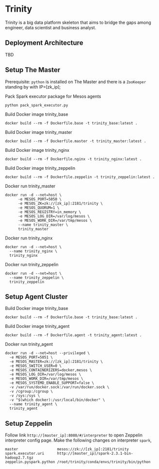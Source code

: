 # Trinity
Trinity is a big data platform skeleton that aims to bridge the gaps among engineer, data scientist and business analyst.

## Deployment Architecture
TBD

## Setup The Master
Prerequisite: `python` is installed on The Master and there is a `ZooKeeper` standing by with IP=[zk_ip];

Pack Spark executor package for Mesos agents

    python pack_spark_executor.py

Build Docker image trinity_base

    docker build --rm -f Dockerfile.base -t trinity_base:latest .

Build Docker image trinity_master
    
    docker build --rm -f Dockerfile.master -t trinity_master:latest .
    
Build Docker image trinity_nginx
    
    docker build --rm -f Dockerfile.nginx -t trinity_nginx:latest .

Build Docker image trinity_zeppelin

    docker build --rm -f Dockerfile.zeppelin -t trinity_zeppelin:latest .

    
Docker run trinity_master

    docker run -d --net=host \
          -e MESOS_PORT=5050 \
          -e MESOS_ZK=zk://[zk_ip]:2181/trinity \
          -e MESOS_QUORUM=1 \
          -e MESOS_REGISTRY=in_memory \
          -e MESOS_LOG_DIR=/var/log/mesos \
          -e MESOS_WORK_DIR=/var/tmp/mesos \
          --name trinity_master \
          trinity_master
          
Docker run trinity_nginx

    docker run -d --net=host \
      --name trinity_nginx \
      trinity_nginx
      
Docker run trinity_zeppelin

    docker run -d --net=host \
      --name trinity_zeppelin \
      trinity_zeppelin
              
## Setup Agent Cluster
Build Docker image trinity_base

    docker build --rm -f Dockerfile.base -t trinity_base:latest .

Build Docker image trinity_agent

    docker build --rm -f Dockerfile.agent -t trinity_agent:latest .

Docker run trinity_agent

    docker run -d --net=host --privileged \
      -e MESOS_PORT=5051 \
      -e MESOS_MASTER=zk://[zk_ip]:2181/trinity \
      -e MESOS_SWITCH_USER=0 \
      -e MESOS_CONTAINERIZERS=docker,mesos \
      -e MESOS_LOG_DIR=/var/log/mesos \
      -e MESOS_WORK_DIR=/var/tmp/mesos \
      -e MESOS_SYSTEMD_ENABLE_SUPPORT=false \
      -v /var/run/docker.sock:/var/run/docker.sock \
      -v /cgroup:/cgroup \
      -v /sys:/sys \
      -v "$(which docker):/usr/local/bin/docker" \
      --name trinity_agent \
      trinity_agent
      
## Setup Zeppelin
Follow link `http://[master_ip]:8080/#/interpreter` to open Zeppelin interpreter config page.
Make the following changes on interpreter `spark`,

    master                  mesos://zk://[zk_ip]:2181/trinity
    spark.executor.uri      http://[master_ip]/spark-2.3.1-bin-hadoop2.7.tgz
    zeppelin.pyspark.python	/root/trinity/conda/envs/trinity/bin/python
